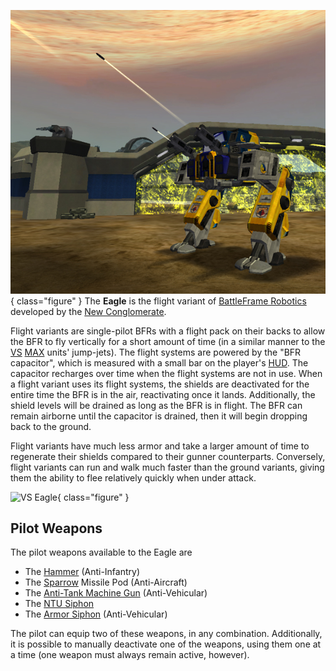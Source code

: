 ![[Eagle](Eagle.md)](../images/EagleFV.jpg){ class="figure" } The **Eagle** is
the flight variant of [BattleFrame Robotics](BattleFrame_Robotics.md) developed
by the [New Conglomerate](../etc/New_Conglomerate.md).

Flight variants are single-pilot BFRs with a flight pack on their backs to allow
the BFR to fly vertically for a short amount of time (in a similar manner to the
[VS](../etc/Vanu_Sovereignty.md) [MAX](../armor/Mechanized_Assault_Exo-Suit.md)
units' jump-jets). The flight systems are powered by the "BFR capacitor", which
is measured with a small bar on the player's [HUD](../etc/Heads-up_Display.md).
The capacitor recharges over time when the flight systems are not in use. When a
flight variant uses its flight systems, the shields are deactivated for the
entire time the BFR is in the air, reactivating once it lands. Additionally, the
shield levels will be drained as long as the BFR is in flight. The BFR can
remain airborne until the capacitor is drained, then it will begin dropping back
to the ground.

Flight variants have much less armor and take a larger amount of time to
regenerate their shields compared to their gunner counterparts. Conversely,
flight variants can run and walk much faster than the ground variants, giving
them the ability to flee relatively quickly when under attack.

![
[VS](../etc/Vanu_Sovereignty.md) Eagle](../images/Vanu-Eagle.jpg){
class="figure" }

## Pilot Weapons

The pilot weapons available to the Eagle are

- The [Hammer](../items/Hammer.md) (Anti-Infantry)
- The [Sparrow](<../items/Sparrow_(BFR).md>) Missile Pod (Anti-Aircraft)
- The [Anti-Tank Machine Gun](../weapons/Anti-Tank_Machine_Gun.md)
  (Anti-Vehicular)
- The [NTU Siphon](../weapons/NTU_Siphon.md)
- The [Armor Siphon](../weapons/Armor_Siphon.md) (Anti-Vehicular)

The pilot can equip two of these weapons, in any combination. Additionally, it
is possible to manually deactivate one of the weapons, using them one at a time
(one weapon must always remain active, however).
